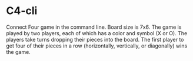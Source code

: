 # C4-cli

Connect Four game in the command line.
Board size is 7x6. The game is played by two players, each of which has a color and symbol (X or O). The players take turns dropping their pieces into the board. The first player to get four of their pieces in a row (horizontally, vertically, or diagonally) wins the game.
